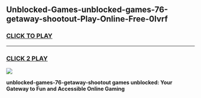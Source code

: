 
## Unblocked-Games-unblocked-games-76-getaway-shootout-Play-Online-Free-0lvrf
<h3>
<a href="https://premium76.site?title=unblocked-games-76-getaway-shootout&ref=26A">CLICK TO PLAY</a></h3>
<hr>

<h3>
<a href="https://premium76.site?title=unblocked-games-76-getaway-shootout&ref=26A">CLICK 2 PLAY</a>
  
</h3>

<a href="https://premium76.site?title=unblocked-games-76-getaway-shootout&ref=26A"><img src="https://clearcache.store/games.png"></a>


**unblocked-games-76-getaway-shootout games unblocked: Your Gateway to Fun and Accessible Online Gaming**
